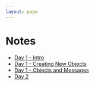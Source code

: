 ```yaml
---
layout: page
---
```


# Notes

* [Day 1 - Intro](d1-intro.html)
* [Day 1 - Creating New Objects](d1-creating-new-objects.html)
* [Day 1 - Objects and Messages](d1-objects-and-messages.html)
* [Day 2](day2.html)
